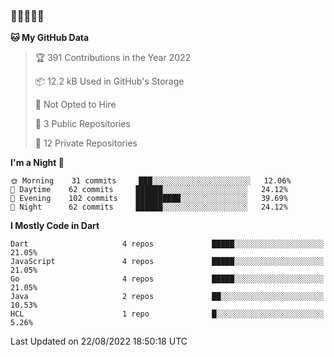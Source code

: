 ### 🤯🤯🤯🤯🤯

<!--START_SECTION:waka-->
**🐱 My GitHub Data** 

> 🏆 391 Contributions in the Year 2022
 > 
> 📦 12.2 kB Used in GitHub's Storage 
 > 
> 🚫 Not Opted to Hire
 > 
> 📜 3 Public Repositories 
 > 
> 🔑 12 Private Repositories  
 > 
**I'm a Night 🦉** 

```text
🌞 Morning    31 commits     ███░░░░░░░░░░░░░░░░░░░░░░   12.06% 
🌆 Daytime    62 commits     ██████░░░░░░░░░░░░░░░░░░░   24.12% 
🌃 Evening    102 commits    ██████████░░░░░░░░░░░░░░░   39.69% 
🌙 Night      62 commits     ██████░░░░░░░░░░░░░░░░░░░   24.12%

```


**I Mostly Code in Dart** 

```text
Dart                     4 repos             █████░░░░░░░░░░░░░░░░░░░░   21.05% 
JavaScript               4 repos             █████░░░░░░░░░░░░░░░░░░░░   21.05% 
Go                       4 repos             █████░░░░░░░░░░░░░░░░░░░░   21.05% 
Java                     2 repos             ██░░░░░░░░░░░░░░░░░░░░░░░   10.53% 
HCL                      1 repo              █░░░░░░░░░░░░░░░░░░░░░░░░   5.26%

```



 Last Updated on 22/08/2022 18:50:18 UTC
<!--END_SECTION:waka-->
